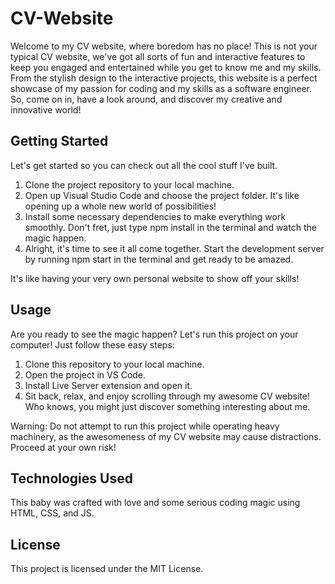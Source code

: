 # CV-Website
Welcome to my CV website, where boredom has no place! This is not your typical CV website, we've got all sorts of fun and interactive features to keep you engaged and entertained while you get to know me and my skills. From the stylish design to the interactive projects, this website is a perfect showcase of my passion for coding and my skills as a software engineer. So, come on in, have a look around, and discover my creative and innovative world!

## Getting Started
Let's get started so you can check out all the cool stuff I've built.

1.  Clone the project repository to your local machine.
2.  Open up Visual Studio Code and choose the project folder. It's like opening up a whole new world of possibilities!
3.  Install some necessary dependencies to make everything work smoothly. Don't fret, just type npm install in the terminal and watch the magic happen.
4.  Alright, it's time to see it all come together. Start the development server by running npm start in the terminal and get ready to be amazed.

It's like having your very own personal website to show off your skills!

## Usage
Are you ready to see the magic happen? Let's run this project on your computer! Just follow these easy steps:

1.  Clone this repository to your local machine.
2.  Open the project in VS Code.
3.  Install Live Server extension and open it.
4.  Sit back, relax, and enjoy scrolling through my awesome CV website! Who knows, you might just discover something interesting about me.

Warning: Do not attempt to run this project while operating heavy machinery, as the awesomeness of my CV website may cause distractions. Proceed at your own risk!

## Technologies Used
This baby was crafted with love and some serious coding magic using HTML, CSS, and JS.

## License
This project is licensed under the MIT License.
